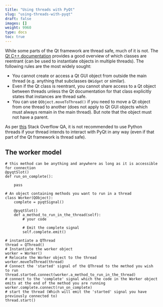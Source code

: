```yaml
---
title: "Using threads with PyQt"
slug: "using-threads-with-pyqt"
draft: false
images: []
weight: 9960
type: docs
toc: true
---
```


While some parts of the Qt framework are thread safe, much of it is not. The [Qt C++ documentation][1] provides a good overview of which classes are reentrant (can be used to instantiate objects in multiple threads). The following rules are the most widely sought:

 - You cannot create or access a Qt GUI object from outside the main thread (e.g. anything that subclasses `QWidget` or similar).
 - Even if the Qt class is reentrant, you cannot share access to a Qt object between threads unless the Qt documentation for that class explicitly states that instances are thread safe. 
 - You can use `QObject.moveToThread()` if you need to move a Qt object from one thread to another (does not apply to Qt GUI objects which must always remain in the main thread). But note that the object must not have a parent.

As per [this][2] Stack Overflow QA, it is not recommended to use Python threads if your thread intends to interact with PyQt in any way (even if that part of the Qt framework is thread safe). 


  [1]: http://doc.qt.io/qt-4.8/threads-qobject.html
  [2]: http://stackoverflow.com/q/1595649/1994235

## The worker model
<!-- language: python -->
    
    # this method can be anything and anywhere as long as it is accessible for connection
    @pyqtSlot()
    def run_on_complete():
       
        pass

    # An object containing methods you want to run in a thread
    class Worker(QObject):
        complete = pyqtSignal()
        
        @pyqtSlot()
        def a_method_to_run_in_the_thread(self):
            # your code
            
            # Emit the complete signal
            self.complete.emit() 

    # instantiate a QThread
    thread = QThread()
    # Instantiate the worker object
    worker = Worker()
    # Relocate the Worker object to the thread
    worker.moveToThread(thread)
    # Connect the 'started' signal of the QThread to the method you wish to run
    thread.started.connect(worker.a_method_to_run_in_the_thread)
    # connect to the 'complete' signal which the code in the Worker object emits at the end of the method you are running
    worker.complete.connect(run_on_complete)
    # start the thread (Which will emit the 'started' signal you have previously connected to)
    thread.start()

